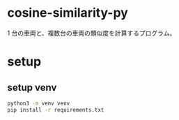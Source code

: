 # cosine-similarity-py

1 台の車両と、複数台の車両の類似度を計算するプログラム。

# setup

## setup venv

```bash
python3 -m venv venv
pip install -r requirements.txt
```
